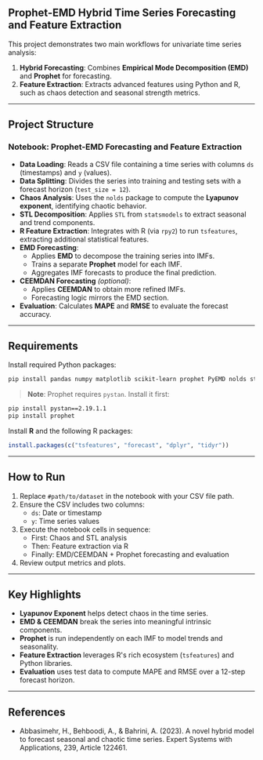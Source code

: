 ## Prophet-EMD Hybrid Time Series Forecasting and Feature Extraction

This project demonstrates two main workflows for univariate time series analysis:

1. **Hybrid Forecasting**: Combines **Empirical Mode Decomposition (EMD)** and **Prophet** for forecasting.
2. **Feature Extraction**: Extracts advanced features using Python and R, such as chaos detection and seasonal strength metrics.

---

## Project Structure

### Notebook: Prophet-EMD Forecasting and Feature Extraction
- **Data Loading**: Reads a CSV file containing a time series with columns `ds` (timestamps) and `y` (values).
- **Data Splitting**: Divides the series into training and testing sets with a forecast horizon (`test_size = 12`).
- **Chaos Analysis**: Uses the `nolds` package to compute the **Lyapunov exponent**, identifying chaotic behavior.
- **STL Decomposition**: Applies `STL` from `statsmodels` to extract seasonal and trend components.
- **R Feature Extraction**: Integrates with R (via `rpy2`) to run `tsfeatures`, extracting additional statistical features.
- **EMD Forecasting**:
  - Applies **EMD** to decompose the training series into IMFs.
  - Trains a separate **Prophet** model for each IMF.
  - Aggregates IMF forecasts to produce the final prediction.
- **CEEMDAN Forecasting** *(optional)*:
  - Applies **CEEMDAN** to obtain more refined IMFs.
  - Forecasting logic mirrors the EMD section.
- **Evaluation**: Calculates **MAPE** and **RMSE** to evaluate the forecast accuracy.

---

## Requirements

Install required Python packages:

```bash
pip install pandas numpy matplotlib scikit-learn prophet PyEMD nolds statsmodels rpy2
```

> **Note**: Prophet requires `pystan`. Install it first:
```bash
pip install pystan==2.19.1.1
pip install prophet
```

Install **R** and the following R packages:

```R
install.packages(c("tsfeatures", "forecast", "dplyr", "tidyr"))
```

---

## How to Run

1. Replace `#path/to/dataset` in the notebook with your CSV file path.
2. Ensure the CSV includes two columns:
   - `ds`: Date or timestamp
   - `y`: Time series values
3. Execute the notebook cells in sequence:
   - First: Chaos and STL analysis
   - Then: Feature extraction via R
   - Finally: EMD/CEEMDAN + Prophet forecasting and evaluation
4. Review output metrics and plots.

---

## Key Highlights

- **Lyapunov Exponent** helps detect chaos in the time series.
- **EMD & CEEMDAN** break the series into meaningful intrinsic components.
- **Prophet** is run independently on each IMF to model trends and seasonality.
- **Feature Extraction** leverages R's rich ecosystem (`tsfeatures`) and Python libraries.
- **Evaluation** uses test data to compute MAPE and RMSE over a 12-step forecast horizon.

---

## References

- Abbasimehr, H., Behboodi, A., & Bahrini, A. (2023). A novel hybrid model to forecast seasonal and chaotic time series. Expert Systems with Applications, 239, Article 122461.
